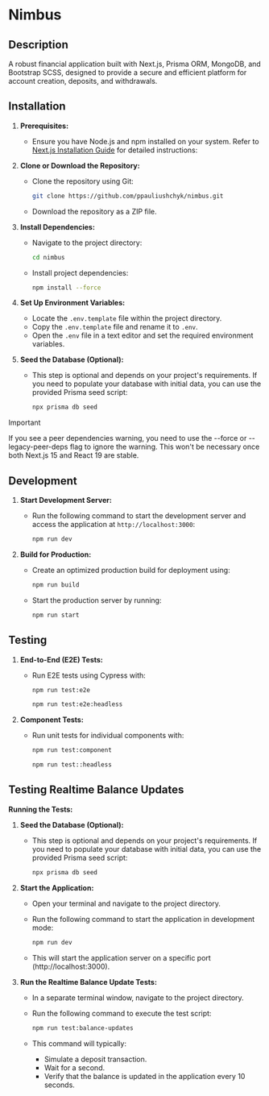 # Nimbus

## Description

A robust financial application built with Next.js, Prisma ORM, MongoDB, and Bootstrap SCSS, designed to provide a secure and efficient platform for account creation, deposits, and withdrawals.

## Installation

1. **Prerequisites:**

   - Ensure you have Node.js and npm installed on your system. Refer to [Next.js Installation Guide](https://nextjs.org/docs/app/getting-started/installation) for detailed instructions:

2. **Clone or Download the Repository:**

   - Clone the repository using Git:

     ```bash
     git clone https://github.com/ppauliushchyk/nimbus.git
     ```

   - Download the repository as a ZIP file.

3. **Install Dependencies:**

   - Navigate to the project directory:

     ```bash
     cd nimbus
     ```

   - Install project dependencies:

     ```bash
     npm install --force
     ```

4. **Set Up Environment Variables:**

   - Locate the `.env.template` file within the project directory.
   - Copy the `.env.template` file and rename it to `.env`.
   - Open the `.env` file in a text editor and set the required environment variables.

5. **Seed the Database (Optional):**

   - This step is optional and depends on your project's requirements. If you need to populate your database with initial data, you can use the provided Prisma seed script:

     ```bash
     npx prisma db seed
     ```

> [!IMPORTANT]  
> If you see a peer dependencies warning, you need to use the --force or --legacy-peer-deps flag to ignore the warning. This won't be necessary once both Next.js 15 and React 19 are stable.

## Development

1. **Start Development Server:**

   - Run the following command to start the development server and access the application at `http://localhost:3000`:

     ```bash
     npm run dev
     ```

2. **Build for Production:**

   - Create an optimized production build for deployment using:

     ```bash
     npm run build
     ```

   - Start the production server by running:

     ```bash
     npm run start
     ```

## Testing

1. **End-to-End (E2E) Tests:**

   - Run E2E tests using Cypress with:

     ```bash
     npm run test:e2e
     ```

     ```bash
     npm run test:e2e:headless
     ```

2. **Component Tests:**

   - Run unit tests for individual components with:

     ```bash
     npm run test:component
     ```

     ```bash
     npm run test::headless
     ```

## Testing Realtime Balance Updates

**Running the Tests:**

1. **Seed the Database (Optional):**

   - This step is optional and depends on your project's requirements. If you need to populate your database with initial data, you can use the provided Prisma seed script:

     ```bash
     npx prisma db seed
     ```

2. **Start the Application:**

   - Open your terminal and navigate to the project directory.

   - Run the following command to start the application in development mode:

     ```bash
     npm run dev
     ```

   - This will start the application server on a specific port (http://localhost:3000).

3. **Run the Realtime Balance Update Tests:**

   - In a separate terminal window, navigate to the project directory.

   - Run the following command to execute the test script:

     ```bash
     npm run test:balance-updates
     ```

   - This command will typically:

     - Simulate a deposit transaction.
     - Wait for a second.
     - Verify that the balance is updated in the application every 10 seconds.
